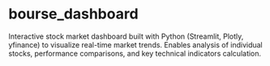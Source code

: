 # bourse_dashboard
Interactive stock market dashboard built with Python (Streamlit, Plotly, yfinance) to visualize real-time market trends. Enables analysis of individual stocks, performance comparisons, and key technical indicators calculation.
